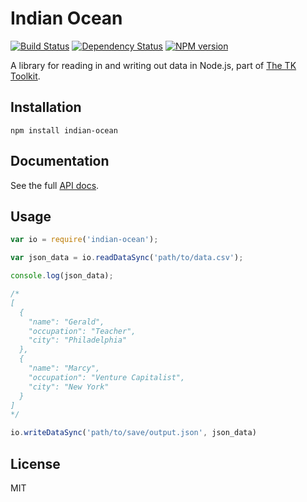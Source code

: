 Indian Ocean
============

[![Build Status](https://secure.travis-ci.org/mhkeller/indian-ocean.png?branch=master)](http://travis-ci.org/mhkeller/indian-ocean) [![Dependency Status](https://gemnasium.com/mhkeller/indian-ocean.png)](https://gemnasium.com/mhkeller/indian-ocean) [![NPM version](https://badge.fury.io/js/indian-ocean.png)](http://badge.fury.io/js/indian-ocean)

A library for reading in and writing out data in Node.js, part of [The TK Toolkit](https://github.com/mhkeller/tktk).

Installation
------------

````
npm install indian-ocean
````

Documentation
-------------

See the full [API docs](http://mhkeller.github.io/indian-ocean/docs/).

Usage
-----

````js
var io = require('indian-ocean');

var json_data = io.readDataSync('path/to/data.csv');

console.log(json_data);

/*
[
  {
    "name": "Gerald",
    "occupation": "Teacher",
    "city": "Philadelphia"
  },
  {
    "name": "Marcy",
    "occupation": "Venture Capitalist",
    "city": "New York"
  }
]
*/

io.writeDataSync('path/to/save/output.json', json_data)
````

License
-------

MIT 
